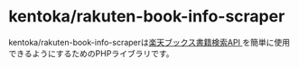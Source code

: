 # kentoka/rakuten-book-info-scraper

kentoka/rakuten-book-info-scraperは[楽天ブックス書籍検索API ](https://webservice.rakuten.co.jp/)を簡単に使用できるようにするためのPHPライブラリです。
